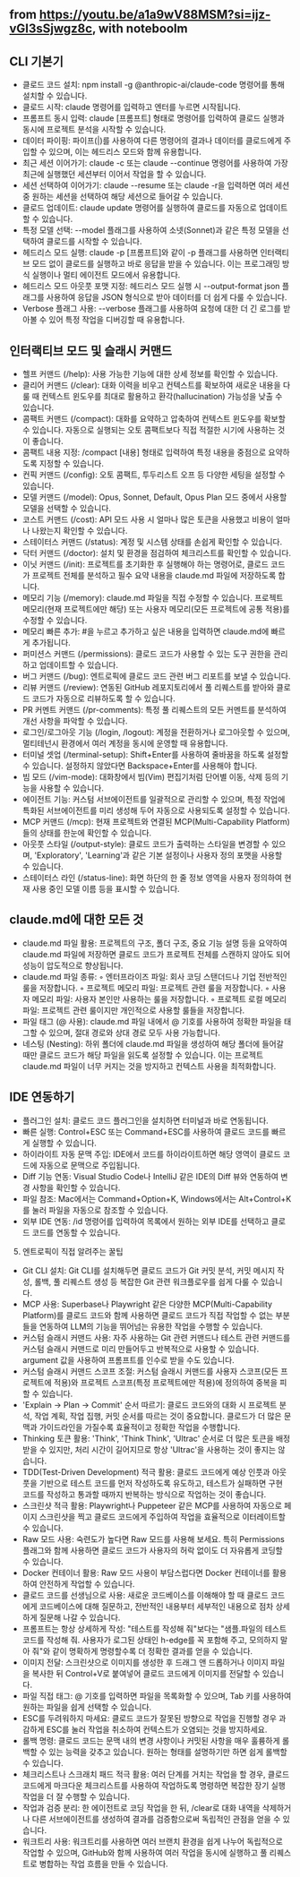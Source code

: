 ## from https://youtu.be/a1a9wV88MSM?si=ijz-vGI3sSjwgz8c, with noteboolm

## CLI 기본기
- 클로드 코드 설치: npm install -g @anthropic-ai/claude-code 명령어를 통해 설치할 수 있습니다.
- 클로드 시작: claude 명령어를 입력하고 엔터를 누르면 시작됩니다.
- 프롬프트 동시 입력: claude [프롬프트] 형태로 명령어를 입력하여 클로드 실행과 동시에 프로젝트 분석을 시작할 수 있습니다.
- 데이터 파이핑: 파이프(|)를 사용하여 다른 명령어의 결과나 데이터를 클로드에게 주입할 수 있으며, 이는 헤드리스 모드와 함께 유용합니다.
- 최근 세션 이어가기: claude -c 또는 claude --continue 명령어를 사용하여 가장 최근에 실행했던 세션부터 이어서 작업을 할 수 있습니다.
- 세션 선택하여 이어가기: claude --resume 또는 claude -r을 입력하면 여러 세션 중 원하는 세션을 선택하여 해당 세션으로 들어갈 수 있습니다.
- 클로드 업데이트: claude update 명령어를 실행하여 클로드를 자동으로 업데이트할 수 있습니다.
- 특정 모델 선택: --model 플래그를 사용하여 소넷(Sonnet)과 같은 특정 모델을 선택하여 클로드를 시작할 수 있습니다.
- 헤드리스 모드 실행: claude -p [프롬프트]와 같이 -p 플래그를 사용하면 인터랙티브 모드 없이 클로드를 실행하고 바로 응답을 받을 수 있습니다. 이는 프로그래밍 방식 실행이나 멀티 에이전트 모드에서 유용합니다.
- 헤드리스 모드 아웃풋 포맷 지정: 헤드리스 모드 실행 시 --output-format json 플래그를 사용하여 응답을 JSON 형식으로 받아 데이터를 더 쉽게 다룰 수 있습니다.
- Verbose 플래그 사용: --verbose 플래그를 사용하여 요청에 대한 더 긴 로그를 받아볼 수 있어 특정 작업을 디버깅할 때 유용합니다.
## 인터랙티브 모드 및 슬래시 커맨드
- 헬프 커맨드 (/help): 사용 가능한 기능에 대한 상세 정보를 확인할 수 있습니다.
- 클리어 커맨드 (/clear): 대화 이력을 비우고 컨텍스트를 확보하여 새로운 내용을 다룰 때 컨텍스트 윈도우를 최대로 활용하고 환각(hallucination) 가능성을 낮출 수 있습니다.
- 콤팩트 커맨드 (/compact): 대화를 요약하고 압축하여 컨텍스트 윈도우를 확보할 수 있습니다. 자동으로 실행되는 오토 콤팩트보다 직접 적절한 시기에 사용하는 것이 좋습니다.
- 콤팩트 내용 지정: /compact [내용] 형태로 입력하여 특정 내용을 중점으로 요약하도록 지정할 수 있습니다.
- 컨픽 커맨드 (/config): 오토 콤팩트, 투두리스트 오프 등 다양한 세팅을 설정할 수 있습니다.
- 모델 커맨드 (/model): Opus, Sonnet, Default, Opus Plan 모드 중에서 사용할 모델을 선택할 수 있습니다.
- 코스트 커맨드 (/cost): API 모드 사용 시 얼마나 많은 토큰을 사용했고 비용이 얼마나 나왔는지 확인할 수 있습니다.
- 스테이터스 커맨드 (/status): 계정 및 시스템 상태를 손쉽게 확인할 수 있습니다.
- 닥터 커맨드 (/doctor): 설치 및 환경을 점검하여 체크리스트를 확인할 수 있습니다.
- 이닛 커맨드 (/init): 프로젝트를 초기화한 후 실행해야 하는 명령어로, 클로드 코드가 프로젝트 전체를 분석하고 필수 요약 내용을 claude.md 파일에 저장하도록 합니다.
- 메모리 기능 (/memory): claude.md 파일을 직접 수정할 수 있습니다. 프로젝트 메모리(현재 프로젝트에만 해당) 또는 사용자 메모리(모든 프로젝트에 공통 적용)를 수정할 수 있습니다.
- 메모리 빠른 추가: #을 누르고 추가하고 싶은 내용을 입력하면 claude.md에 빠르게 추가됩니다.
- 퍼미션스 커맨드 (/permissions): 클로드 코드가 사용할 수 있는 도구 권한을 관리하고 업데이트할 수 있습니다.
- 버그 커맨드 (/bug): 엔트로픽에 클로드 코드 관련 버그 리포트를 보낼 수 있습니다.
- 리뷰 커맨드 (/review): 연동된 GitHub 레포지토리에서 풀 리퀘스트를 받아와 클로드 코드가 자동으로 리뷰하도록 할 수 있습니다.
- PR 커멘트 커맨드 (/pr-comments): 특정 풀 리퀘스트의 모든 커멘트를 분석하여 개선 사항을 파악할 수 있습니다.
- 로그인/로그아웃 기능 (/login, /logout): 계정을 전환하거나 로그아웃할 수 있으며, 멀티테넌시 환경에서 여러 계정을 동시에 운영할 때 유용합니다.
- 터미널 셋업 (/terminal-setup): Shift+Enter를 사용하여 줄바꿈을 하도록 설정할 수 있습니다. 설정하지 않았다면 Backspace+Enter를 사용해야 합니다.
- 빔 모드 (/vim-mode): 대화창에서 빔(Vim) 편집기처럼 단어별 이동, 삭제 등의 기능을 사용할 수 있습니다.
- 에이전트 기능: 커스텀 서브에이전트를 일괄적으로 관리할 수 있으며, 특정 작업에 특화된 서브에이전트를 미리 생성해 두어 자동으로 사용되도록 설정할 수 있습니다.
- MCP 커맨드 (/mcp): 현재 프로젝트와 연결된 MCP(Multi-Capability Platform)들의 상태를 한눈에 확인할 수 있습니다.
- 아웃풋 스타일 (/output-style): 클로드 코드가 출력하는 스타일을 변경할 수 있으며, 'Exploratory', 'Learning'과 같은 기본 설정이나 사용자 정의 포맷을 사용할 수 있습니다.
- 스테이터스 라인 (/status-line): 화면 하단의 한 줄 정보 영역을 사용자 정의하여 현재 사용 중인 모델 이름 등을 표시할 수 있습니다.
## claude.md에 대한 모든 것
- claude.md 파일 활용: 프로젝트의 구조, 폴더 구조, 중요 기능 설명 등을 요약하여 claude.md 파일에 저장하면 클로드 코드가 프로젝트 전체를 스캔하지 않아도 되어 성능이 압도적으로 향상됩니다.
- claude.md 파일 종류:
    ◦ 엔터프라이즈 파일: 회사 코딩 스탠더드나 기업 전반적인 룰을 저장합니다.
    ◦ 프로젝트 메모리 파일: 프로젝트 관련 룰을 저장합니다.
    ◦ 사용자 메모리 파일: 사용자 본인만 사용하는 룰을 저장합니다.
    ◦ 프로젝트 로컬 메모리 파일: 프로젝트 관련 룰이지만 개인적으로 사용할 룰들을 저장합니다.
- 파일 태그 (@ 사용): claude.md 파일 내에서 @ 기호를 사용하여 정확한 파일을 태그할 수 있으며, 절대 경로와 상대 경로 모두 사용 가능합니다.
- 네스팅 (Nesting): 하위 폴더에 claude.md 파일을 생성하여 해당 폴더에 들어갈 때만 클로드 코드가 해당 파일을 읽도록 설정할 수 있습니다. 이는 프로젝트 claude.md 파일이 너무 커지는 것을 방지하고 컨텍스트 사용을 최적화합니다.
## IDE 연동하기
- 플러그인 설치: 클로드 코드 플러그인을 설치하면 터미널과 바로 연동됩니다.
- 빠른 실행: Control+ESC 또는 Command+ESC를 사용하여 클로드 코드를 빠르게 실행할 수 있습니다.
- 하이라이트 자동 문맥 주입: IDE에서 코드를 하이라이트하면 해당 영역이 클로드 코드에 자동으로 문맥으로 주입됩니다.
- Diff 기능 연동: Visual Studio Code나 IntelliJ 같은 IDE의 Diff 뷰와 연동하여 변경 사항을 확인할 수 있습니다.
- 파일 참조: Mac에서는 Command+Option+K, Windows에서는 Alt+Control+K를 눌러 파일을 자동으로 참조할 수 있습니다.
- 외부 IDE 연동: /id 명령어를 입력하여 목록에서 원하는 외부 IDE를 선택하고 클로드 코드를 연동할 수 있습니다.
5. 엔트로픽이 직접 알려주는 꿀팁
- Git CLI 설치: Git CLI를 설치해두면 클로드 코드가 Git 커밋 분석, 커밋 메시지 작성, 롤백, 풀 리퀘스트 생성 등 복잡한 Git 관련 워크플로우를 쉽게 다룰 수 있습니다.
- MCP 사용: Superbase나 Playwright 같은 다양한 MCP(Multi-Capability Platform)를 클로드 코드와 함께 사용하면 클로드 코드가 직접 작업할 수 없는 부분들을 연동하여 LLM의 기능을 뛰어넘는 유용한 작업을 수행할 수 있습니다.
- 커스텀 슬래시 커맨드 사용: 자주 사용하는 Git 관련 커맨드나 테스트 관련 커맨드를 커스텀 슬래시 커맨드로 미리 만들어두고 반복적으로 사용할 수 있습니다. argument 값을 사용하여 프롬프트를 인수로 받을 수도 있습니다.
- 커스텀 슬래시 커맨드 스코프 조절: 커스텀 슬래시 커맨드를 사용자 스코프(모든 프로젝트에 적용)와 프로젝트 스코프(특정 프로젝트에만 적용)에 정의하여 중복을 피할 수 있습니다.
- 'Explain -> Plan -> Commit' 순서 따르기: 클로드 코드와의 대화 시 프로젝트 분석, 작업 계획, 작업 집행, 커밋 순서를 따르는 것이 중요합니다. 클로드가 더 많은 문맥과 가이드라인을 가질수록 효율적이고 정확한 작업을 수행합니다.
- Thinking 토큰 활용: 'Think', 'Think Think', 'Ultrac' 순서로 더 많은 토큰을 배정받을 수 있지만, 처리 시간이 길어지므로 항상 'Ultrac'을 사용하는 것이 좋지는 않습니다.
- TDD(Test-Driven Development) 적극 활용: 클로드 코드에게 예상 인풋과 아웃풋을 기반으로 테스트 코드를 먼저 작성하도록 유도하고, 테스트가 실패하면 구현 코드를 작성하고 통과할 때까지 반복하는 방식으로 작업하는 것이 좋습니다.
- 스크린샷 적극 활용: Playwright나 Puppeteer 같은 MCP를 사용하여 자동으로 페이지 스크린샷을 찍고 클로드 코드에게 주입하여 작업을 효율적으로 이터레이트할 수 있습니다.
- Raw 모드 사용: 숙련도가 높다면 Raw 모드를 사용해 보세요. 특히 Permissions 플래그와 함께 사용하면 클로드 코드가 사용자의 허락 없이도 더 자유롭게 코딩할 수 있습니다.
- Docker 컨테이너 활용: Raw 모드 사용이 부담스럽다면 Docker 컨테이너를 활용하여 안전하게 작업할 수 있습니다.
- 클로드 코드를 선생님으로 사용: 새로운 코드베이스를 이해해야 할 때 클로드 코드에게 코드베이스에 대해 질문하고, 전반적인 내용부터 세부적인 내용으로 점차 상세하게 질문해 나갈 수 있습니다.
- 프롬프트는 항상 상세하게 작성: "테스트를 작성해 줘"보다는 "샘플.파일의 테스트 코드를 작성해 줘. 사용자가 로그된 상태인 h-edge를 꼭 포함해 주고, 모의하지 말아 줘"와 같이 명확하게 명령할수록 더 정확한 결과를 얻을 수 있습니다.
- 이미지 전달: 스크린샷으로 이미지를 생성한 후 드래그 앤 드롭하거나 이미지 파일을 복사한 뒤 Control+V로 붙여넣어 클로드 코드에게 이미지를 전달할 수 있습니다.
- 파일 직접 태그: @ 기호를 입력하면 파일을 목록화할 수 있으며, Tab 키를 사용하여 원하는 파일을 쉽게 선택할 수 있습니다.
- ESC를 두려워하지 마세요: 클로드 코드가 잘못된 방향으로 작업을 진행할 경우 과감하게 ESC를 눌러 작업을 취소하여 컨텍스트가 오염되는 것을 방지하세요.
- 롤백 명령: 클로드 코드는 문맥 내의 변경 사항이나 커밋된 사항을 매우 훌륭하게 롤백할 수 있는 능력을 갖추고 있습니다. 원하는 형태를 설명하기만 하면 쉽게 롤백할 수 있습니다.
- 체크리스트나 스크래치 패드 적극 활용: 여러 단계를 거치는 작업을 할 경우, 클로드 코드에게 마크다운 체크리스트를 사용하여 작업하도록 명령하면 복잡한 장기 실행 작업을 더 잘 수행할 수 있습니다.
- 작업과 검증 분리: 한 에이전트로 코딩 작업을 한 뒤, /clear로 대화 내역을 삭제하거나 다른 서브에이전트를 생성하여 결과를 검증함으로써 독립적인 관점을 얻을 수 있습니다.
- 워크트리 사용: 워크트리를 사용하면 여러 브랜치 환경을 쉽게 나누어 독립적으로 작업할 수 있으며, GitHub와 함께 사용하여 여러 작업을 동시에 실행하고 풀 리퀘스트로 병합하는 작업 흐름을 만들 수 있습니다.